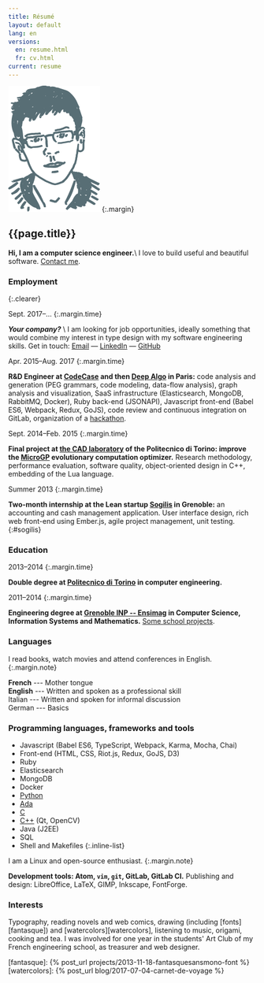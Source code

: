 ```yaml
---
title: Résumé
layout: default
lang: en
versions:
  en: resume.html
  fr: cv.html
current: resume
---
```


![Face](/public/tete.svg)
{:.margin}

{{page.title}}
--------------

**Hi, I am a computer science engineer.**\\
I love to build useful and beautiful software. <a href="mailto:&#106;&#097;&#110;&#121;&#046;&#098;&#101;&#108;&#108;&#117;&#122;&#064;&#104;&#111;&#116;&#109;&#097;&#105;&#108;&#046;&#102;&#114;">Contact me</a>.

### Employment
{:.clearer}

Sept. 2017–…
{:.margin.time}

***Your company?*** \\
I am looking for job opportunities, ideally something that would combine my
interest in type design with my software engineering skills. Get in touch:
<a href="mailto:&#106;&#097;&#110;&#121;&#046;&#098;&#101;&#108;&#108;&#117;&#122;&#064;&#104;&#111;&#116;&#109;&#097;&#105;&#108;&#046;&#102;&#114;">Email</a>&nbsp;—&nbsp;<a href="http://www.linkedin.com/pub/jany-belluz/79/ba5/16b">LinkedIn</a>&nbsp;—&nbsp;<a href="https://github.com/belluzj">GitHub</a>

Apr. 2015–Aug. 2017
{:.margin.time}

**R&D Engineer at [CodeCase](http://codecasesoftware.com/) and then
[Deep Algo](https://www.deepalgo.com/) in Paris:** code analysis and generation
(PEG grammars, code modeling, data-flow analysis), graph analysis and
visualization, SaaS infrastructure (Elasticsearch, MongoDB, RabbitMQ, Docker),
Ruby back-end (JSONAPI), Javascript front-end (Babel ES6, Webpack, Redux, GoJS),
code review and continuous integration on GitLab, organization of a
[hackathon](https://github.com/DeepAlgo/HackathonJune2017).

Sept. 2014–Feb. 2015
{:.margin.time}

**Final project at [the CAD laboratory](http://www.cad.polito.it/) of the
Politecnico di Torino: improve the [MicroGP](http://ugp3.sourceforge.net/) evolutionary computation
optimizer.** Research methodology, performance evaluation, software quality,
object-oriented design in C++, embedding of the Lua language.

Summer 2013
{:.margin.time}

**Two-month internship at the Lean startup [Sogilis](http://sogilis.com/) in
Grenoble:** an accounting and cash management application. User interface
design, rich web front-end using Ember.js, agile project management, unit testing.
{:#sogilis}


### Education

2013–2014
{:.margin.time}

**Double degree at [Politecnico di Torino](http://www.polito.it) in computer engineering.**

2011–2014
{:.margin.time}

**Engineering degree at [Grenoble INP --
Ensimag](http://ensimag.grenoble-inp.fr) in Computer Science, Information
Systems and Mathematics.** [Some school projects](projects.html#school).


### Languages

I read books, watch movies and attend conferences in English.
{:.margin.note}

**French** --- Mother tongue<br />
**English** --- Written and spoken as a professional skill<br />
Italian --- Written and spoken for informal discussion<br/>
German --- Basics


### Programming languages, frameworks and tools

* Javascript (Babel ES6, TypeScript, Webpack, Karma, Mocha, Chai)
* Front-end (HTML, CSS, Riot.js, Redux, GoJS, D3)
* Ruby
* Elasticsearch
* MongoDB
* Docker
* <a href="{% post_url projects/2013-06-14-robair %}" title="Example project: a robot">Python</a>
* <a href="{% post_url projects/2013-01-15-compiler-for-java-subset %}" title="Example project: a compiler">Ada</a>
* <a href="{% post_url projects/2012-12-10-various-c-projects %}" title="Example project: a shell">C</a>
* <a href="{% post_url projects/2013-06-12-AgileTouch-distributed-scrum %}" title="Example project: augmented agile backlog">C++</a> (Qt, OpenCV)
* Java (J2EE)
* SQL
* Shell and Makefiles
{:.inline-list}

I am a Linux and open-source enthusiast.
{:.margin.note}

**Development tools: Atom, `vim`, `git`, GitLab, GitLab CI.**
Publishing and design: LibreOffice, LaTeX, GIMP, Inkscape, FontForge.

### Interests

Typography, reading novels and web comics, drawing (including
[fonts][fantasque]) and [watercolors][watercolors],
listening to music, origami, cooking and tea.
I was involved for one year in the students' Art Club of my
French engineering school, as treasurer and web designer.

[fantasque]: {% post_url projects/2013-11-18-fantasquesansmono-font %}
[watercolors]: {% post_url blog/2017-07-04-carnet-de-voyage %}
